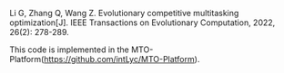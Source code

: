 Li G, Zhang Q, Wang Z. Evolutionary competitive multitasking optimization[J]. IEEE Transactions on Evolutionary Computation, 2022, 26(2): 278-289.


This code is implemented in the MTO-Platform(https://github.com/intLyc/MTO-Platform). 
